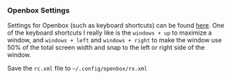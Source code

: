 ### Openbox Settings ###
Settings for Openbox (such as keyboard shortcuts) can 
be found [here](https://github.com/javl/T440p/blob/master/rc.xml). One of the
keyboard shortcuts I really like is the ```windows + up``` to maximize
a window, and ```windows + left``` and ```windows + right``` to make
the window use 50% of the total screen width and snap to the left 
or right side of the window.

Save the ```rc.xml``` file to ```~/.config/openbox/rx.xml```
